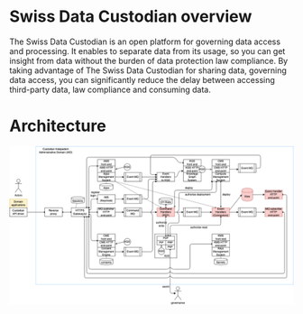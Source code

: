 # Swiss Data Custodian overview

The Swiss Data Custodian is an open platform for governing data access and processing.
It enables to separate data from its usage, so you can get insight from data without the burden of data protection law compliance.
By taking advantage of The Swiss Data Custodian for sharing data, governing data access, you can significantly reduce the delay between accessing third-party data, law compliance and consuming data.

# Architecture

![architecture](./images/Architecture-custodian.drawio.png)
